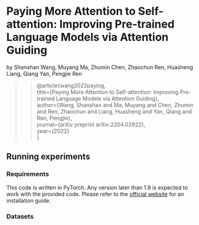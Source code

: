 # Paying More Attention to Self-attention: Improving Pre-trained Language Models via Attention Guiding

by Shanshan Wang, Muyang Ma, Zhumin Chen, Zhaochun Ren, Huasheng Liang, Qiang Yan, Pengjie Ren
>>@article{wang2022paying,\
>>  title={Paying More Attention to Self-attention: Improving Pre-trained Language Models via Attention Guiding},\
>>  author={Wang, Shanshan and Ma, Muyang and Chen, Zhumin and Ren, Zhaochun and Liang, Huasheng and Yan, Qiang and Ren, Pengjie},\
>>  journal={arXiv preprint arXiv:2204.02922},\
>>  year={2022}\
>>}


## Running experiments

### Requirements
This code is written in PyTorch. Any version later than 1.9 is expected to work with the provided code. Please refer to the [official website](https://pytorch.org/) for an installation guide.

### Datasets
